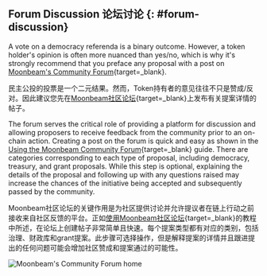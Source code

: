## Forum Discussion 论坛讨论 {: #forum-discussion} 

A vote on a democracy referenda is a binary outcome. However, a token holder's opinion is often more nuanced than yes/no, which is why it's strongly recommend that you preface any proposal with a post on [Moonbeam's Community Forum](https://forum.moonbeam.foundation/){target=_blank}. 

民主公投的投票是一个二元结果。然而，Token持有者的意见往往不只是赞成/反对。因此建议您先在[Moonbeam社区论坛](https://forum.moonbeam.foundation/){target=_blank}上发布有关提案详情的帖子。

The forum serves the critical role of providing a platform for discussion and allowing proposers to receive feedback from the community prior to an on-chain action. Creating a post on the forum is quick and easy as shown in the [Using the Moonbeam Community Forum](https://moonbeam.network/blog/using-moonbeam-community-forum/){target=_blank} guide. There are categories corresponding to each type of proposal, including democracy, treasury, and grant proposals. While this step is optional, explaining the details of the proposal and following up with any questions raised may increase the chances of the initiative being accepted and subsequently passed by the community. 

Moonbeam社区论坛的关键作用是为社区提供讨论并允许提议者在链上行动之前接收来自社区反馈的平台。正如[使用Moonbeam社区论坛](https://moonbeam.network/blog/using-moonbeam-community-forum/){target=_blank}的教程中所述，在论坛上创建帖子非常简单且快速。每个提案类型都有对应的类别，包括治理、财政库和grant提案。此步骤可选择操作，但是解释提案的详情并且跟进提出的任何问题可能会增加社区赞成和提案通过的可能性。

![Moonbeam's Community Forum home](/images/tokens/governance/voting/vote-15.png)
